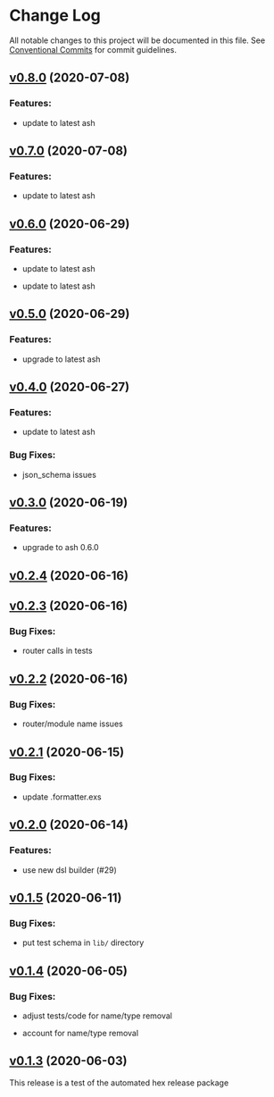 # Change Log

All notable changes to this project will be documented in this file.
See [Conventional Commits](Https://conventionalcommits.org) for commit guidelines.

<!-- changelog -->

## [v0.8.0](https://github.com/ash-project/ash_json_api/compare/0.7.0...v0.8.0) (2020-07-08)




### Features:

* update to latest ash

## [v0.7.0](https://github.com/ash-project/ash_json_api/compare/0.6.0...v0.7.0) (2020-07-08)




### Features:

* update to latest ash

## [v0.6.0](https://github.com/ash-project/ash_json_api/compare/0.5.0...v0.6.0) (2020-06-29)




### Features:

* update to latest ash

* update to latest ash

## [v0.5.0](https://github.com/ash-project/ash_json_api/compare/0.4.0...v0.5.0) (2020-06-29)




### Features:

* upgrade to latest ash

## [v0.4.0](https://github.com/ash-project/ash_json_api/compare/0.3.0...v0.4.0) (2020-06-27)




### Features:

* update to latest ash

### Bug Fixes:

* json_schema issues

## [v0.3.0](https://github.com/ash-project/ash_json_api/compare/0.2.4...v0.3.0) (2020-06-19)




### Features:

* upgrade to ash 0.6.0

## [v0.2.4](https://github.com/ash-project/ash_json_api/compare/0.2.3...v0.2.4) (2020-06-16)




## [v0.2.3](https://github.com/ash-project/ash_json_api/compare/0.2.2...v0.2.3) (2020-06-16)




### Bug Fixes:

* router calls in tests

## [v0.2.2](https://github.com/ash-project/ash_json_api/compare/0.2.1...v0.2.2) (2020-06-16)




### Bug Fixes:

* router/module name issues

## [v0.2.1](https://github.com/ash-project/ash_json_api/compare/0.2.0...v0.2.1) (2020-06-15)




### Bug Fixes:

* update .formatter.exs

## [v0.2.0](https://github.com/ash-project/ash_json_api/compare/0.1.5...v0.2.0) (2020-06-14)




### Features:

* use new dsl builder (#29)

## [v0.1.5](https://github.com/ash-project/ash_json_api/compare/0.1.4...v0.1.5) (2020-06-11)




### Bug Fixes:

* put test schema in `lib/` directory

## [v0.1.4](https://github.com/ash-project/ash_json_api/compare/0.1.3...v0.1.4) (2020-06-05)




### Bug Fixes:

* adjust tests/code for name/type removal

* account for name/type removal

## [v0.1.3](https://github.com/ash-project/ash_json_api/compare/0.1.2...v0.1.3) (2020-06-03)

This release is a test of the automated hex release package
